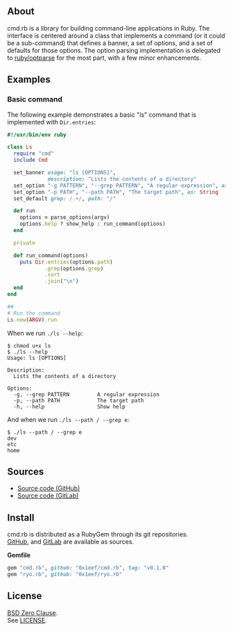 ## About

cmd.rb is a library for building command-line applications
in Ruby. The interface is centered around a class that implements
a command (or it could be a sub-command) that defines a banner,
a set of options, and a set of defaults for those options. The
option parsing implementation is delegated to
[ruby/optparse](https://github.com/ruby/optparse)
for the most part, with a few minor enhancements.

## Examples

### Basic command

The following example demonstrates a basic "ls" command that is
implemented with `Dir.entries`:

```ruby
#!/usr/bin/env ruby

class Ls
  require "cmd"
  include Cmd

  set_banner usage: "ls [OPTIONS]",
             description: "Lists the contents of a directory"
  set_option "-g PATTERN", "--grep PATTERN", "A regular expression", as: Regexp
  set_option "-p PATH", "--path PATH", "The target path", as: String
  set_default grep: /.+/, path: "/"

  def run
    options = parse_options(argv)
    options.help ? show_help : run_command(options)
  end

  private

  def run_command(options)
    puts Dir.entries(options.path)
            .grep(options.grep)
            .sort
            .join("\n")
  end
end

##
# Run the command
Ls.new(ARGV).run
```

When we run `./ls --help`:

```
$ chmod u+x ls
$ ./ls --help
Usage: ls [OPTIONS]

Description:
  Lists the contents of a directory

Options:
  -g, --grep PATTERN         A regular expression
  -p, --path PATH            The target path
  -h, --help                 Show help

```

And when we run `./ls --path / --grep e`:

```
$ ./ls --path / --grep e
dev
etc
home
```

## Sources

* [Source code (GitHub)](https://github.com/0x1eef/cmd.rb#readme)
* [Source code (GitLab)](https://gitlab.com/0x1eef/cmd.rb#about)

## Install

cmd.rb is distributed as a RubyGem through its git repositories. <br>
[GitHub](https://github.com/0x1eef/cmd.rb),
and
[GitLab](https://gitlab.com/0x1eef/cmd.rb)
are available as sources.

**Gemfile**

```ruby
gem "cmd.rb", github: "0x1eef/cmd.rb", tag: "v0.1.0"
gem "ryo.rb", github: "0x1eef/ryo.rb"
```

## <a id="license"> License </a>

[BSD Zero Clause](https://choosealicense.com/licenses/0bsd/).
<br>
See [LICENSE](./LICENSE).
